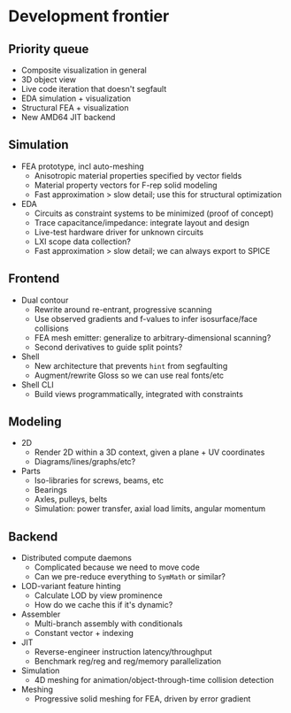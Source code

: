 # Development frontier
## Priority queue
+ Composite visualization in general
+ 3D object view
+ Live code iteration that doesn't segfault
+ EDA simulation + visualization
+ Structural FEA + visualization
+ New AMD64 JIT backend


## Simulation
+ FEA prototype, incl auto-meshing
  + Anisotropic material properties specified by vector fields
  + Material property vectors for F-rep solid modeling
  + Fast approximation > slow detail; use this for structural optimization
+ EDA
  + Circuits as constraint systems to be minimized (proof of concept)
  + Trace capacitance/impedance: integrate layout and design
  + Live-test hardware driver for unknown circuits
  + LXI scope data collection?
  + Fast approximation > slow detail; we can always export to SPICE


## Frontend
+ Dual contour
  + Rewrite around re-entrant, progressive scanning
  + Use observed gradients and f-values to infer isosurface/face collisions
  + FEA mesh emitter: generalize to arbitrary-dimensional scanning?
  + Second derivatives to guide split points?
+ Shell
  + New architecture that prevents `hint` from segfaulting
  + Augment/rewrite Gloss so we can use real fonts/etc
+ Shell CLI
  + Build views programmatically, integrated with constraints


## Modeling
+ 2D
  + Render 2D within a 3D context, given a plane + UV coordinates
  + Diagrams/lines/graphs/etc?
+ Parts
  + Iso-libraries for screws, beams, etc
  + Bearings
  + Axles, pulleys, belts
  + Simulation: power transfer, axial load limits, angular momentum


## Backend
+ Distributed compute daemons
  + Complicated because we need to move code
  + Can we pre-reduce everything to `SymMath` or similar?
+ LOD-variant feature hinting
  + Calculate LOD by view prominence
  + How do we cache this if it's dynamic?
+ Assembler
  + Multi-branch assembly with conditionals
  + Constant vector + indexing
+ JIT
  + Reverse-engineer instruction latency/throughput
  + Benchmark reg/reg and reg/memory parallelization
+ Simulation
  + 4D meshing for animation/object-through-time collision detection
+ Meshing
  + Progressive solid meshing for FEA, driven by error gradient
